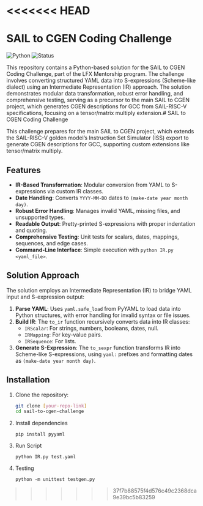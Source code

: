 <<<<<<< HEAD
=======
# SAIL to CGEN Coding Challenge

![Python](https://img.shields.io/badge/Python-3.8%2B-blue?logo=python)  ![Status](https://img.shields.io/badge/Status-Completed-success)

This repository contains a Python-based solution for the SAIL to CGEN Coding Challenge, part of the LFX Mentorship program. The challenge involves converting structured YAML data into S-expressions (Scheme-like dialect) using an Intermediate Representation (IR) approach. The solution demonstrates modular data transformation, robust error handling, and comprehensive testing, serving as a precursor to the main SAIL to CGEN project, which generates CGEN descriptions for GCC from SAIL-RISC-V specifications, focusing on a tensor/matrix multiply extension.# SAIL to CGEN Coding Challenge



This challenge prepares for the main SAIL to CGEN project, which extends the SAIL-RISC-V golden model’s Instruction Set Simulator (ISS) export to generate CGEN descriptions for GCC, supporting custom extensions like tensor/matrix multiply.

## Features
- **IR-Based Transformation**: Modular conversion from YAML to S-expressions via custom IR classes.
- **Date Handling**: Converts `YYYY-MM-DD` dates to `(make-date year month day)`.
- **Robust Error Handling**: Manages invalid YAML, missing files, and unsupported types.
- **Readable Output**: Pretty-printed S-expressions with proper indentation and quoting.
- **Comprehensive Testing**: Unit tests for scalars, dates, mappings, sequences, and edge cases.
- **Command-Line Interface**: Simple execution with `python IR.py <yaml_file>`.



## Solution Approach
The solution employs an Intermediate Representation (IR) to bridge YAML input and S-expression output:
1. **Parse YAML**: Uses `yaml.safe_load` from PyYAML to load data into Python structures, with error handling for invalid syntax or file issues.
2. **Build IR**: The `to_ir` function recursively converts data into IR classes:
   - `IRScalar`: For strings, numbers, booleans, dates, null.
   - `IRMapping`: For key-value pairs.
   - `IRSequence`: For lists.
3. **Generate S-Expression**: The `to_sexpr` function transforms IR into Scheme-like S-expressions, using `yaml:` prefixes and formatting dates as `(make-date year month day)`.



## Installation
1. Clone the repository:
   ```bash
   git clone [your-repo-link]
   cd sail-to-cgen-challenge

2. Install dependencies
   ```
   pip install pyyaml

3. Run Script
   ```
   python IR.py test.yaml
4. Testing
   ```
   python -m unittest testgen.py
>>>>>>> 37f7b88575f4d576c49c2368dca9e39bc5b83259
